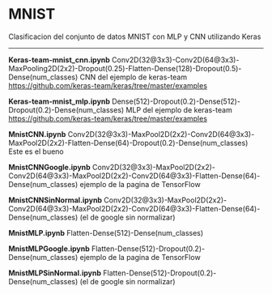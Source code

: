 # MNIST
Clasificacion del conjunto de datos MNIST con MLP y CNN utilizando Keras

--------------------------------------------------

**Keras-team-mnist_cnn.ipynb**
Conv2D(32@3x3)-Conv2D(64@3x3)-MaxPooling2D(2x2)-Dropout(0.25)-Flatten-Dense(128)-Dropout(0.5)-Dense(num_classes)
CNN del ejemplo de keras-team https://github.com/keras-team/keras/tree/master/examples

**Keras-team-mnist_mlp.ipynb**
Dense(512)-Dropout(0.2)-Dense(512)-Dropout(0.2)-Dense(num_classes)
MLP del ejemplo de keras-team https://github.com/keras-team/keras/tree/master/examples

**MnistCNN.ipynb**
Conv2D(32@3x3)-MaxPool2D(2x2)-Conv2D(64@3x3)-MaxPool2D(2x2)-Flatten-Dense(64)-Dropout(0.2)-Dense(num_classes)
Este es el bueno

**MnistCNNGoogle.ipynb**
Conv2D(32@3x3)-MaxPool2D(2x2)-Conv2D(64@3x3)-MaxPool2D(2x2)-Conv2D(64@3x3)-Flatten-Dense(64)-Dense(num_classes)
ejemplo de la pagina de TensorFlow

**MnistCNNSinNormal.ipynb**
Conv2D(32@3x3)-MaxPool2D(2x2)-Conv2D(64@3x3)-MaxPool2D(2x2)-Conv2D(64@3x3)-Flatten-Dense(64)-Dense(num_classes)
(el de google sin normalizar)

**MnistMLP.ipynb**
Flatten-Dense(512)-Dense(num_classes)

**MnistMLPGoogle.ipynb**
Flatten-Dense(512)-Dropout(0.2)-Dense(num_classes)
ejemplo de la pagina de TensorFlow

**MnistMLPSinNormal.ipynb**
Flatten-Dense(512)-Dropout(0.2)-Dense(num_classes)
(el de google sin normalizar)